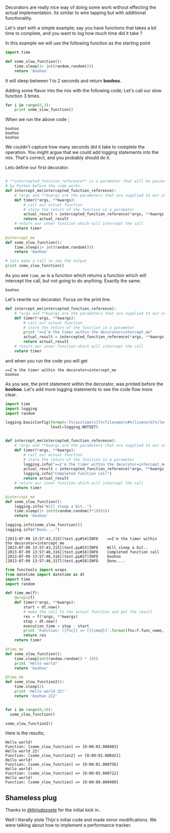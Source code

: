 Decorators are really nice way of doing some work without effecting the actual implementation. Its similar to wire tapping but 
with additional functionality.

Let's start with a simple example; say you have functions that takes a bit time to complete, and you want to log 
how much time did it take ?

In this example we will use the following function as the starting point

```python
import time

def some_slow_function():
    time.sleep(1+ int(random.random()))
    return 'boohoo'
```
It will sleep between 1 to 2 seconds and return **boohoo**. 

Adding some flavor into the mix with the following code; Let's call our slow function 3 times.

```python
for i in range(0,3):
    print some_slow_function()
```

When we run the above code ;

```
boohoo
boohoo
boohoo
```

We couldn't capture how many seconds did it take to complete the operation. You might argue that we could add logging statements 
into the mix. That's correct, and you probably should do it. 

Lets define our first decorator. 

```python

# **intercepted_function_reference** is a parameter that will be passed
# by Python before the code works.
def intercept_me(intercepted_function_reference):
    # *args and **kwargs are the parameters that are supplied to our original function
    def timer(*args, **kwargs):
        # call our actual function
        # store the return of the function in a parameter
        actual_result = intercepted_function_reference(*args, **kwargs)
        return actual_result
    # return our inner function which will intercept the call
    return timer
    
@intercept_me
def some_slow_function():
    time.sleep(1+ int(random.random()))
    return 'boohoo'

# lets make a call to see the output
print some_slow_function()    

```

As you see ```time_me``` is a function which returns a function which will intercept the call, but not going to do anything. 
Exactly the same.

```
boohoo
```

Let's rewrite our decorator. Focus on the print line. 

```python
def intercept_me(intercepted_function_reference):
    # *args and **kwargs are the parameters that are supplied to our original function
    def timer(*args, **kwargs):
        # call our actual function
        # store the return of the function in a parameter
        print "==I'm the timer within the decorator=intercept_me"
        actual_result = intercepted_function_reference(*args, **kwargs)
        return actual_result
    # return our inner function which will intercept the call
    return timer

```
and when you run the code you will get

```
==I'm the timer within the decorator=intercept_me
boohoo
```

As you see, the print statement within the decorator, was printed before the **boohoo**. 
Let's add more logging statements to see the code flow more clear.

```python
import time
import logging
import random 

logging.basicConfig(format='[%(asctime)s](%(filename)s#%(lineno)d)%(levelname)-7s %(message)s',
                    level=logging.NOTSET)


def intercept_me(intercepted_function_reference):
    # *args and **kwargs are the parameters that are supplied to our original function
    def timer(*args, **kwargs):
        # call our actual function
        # store the return of the function in a parameter
        logging.info("==I'm the timer within the decorator=intercept_me")
        actual_result = intercepted_function_reference(*args, **kwargs)
        logging.info("Completed function call")
        return actual_result
    # return our inner function which will intercept the call
    return timer

@intercept_me
def some_slow_function():
    logging.info("Will sleep a bit..")
    time.sleep(1+ int((random.random()*10)%5))
    return 'boohoo'

logging.info(some_slow_function())
logging.info("Done....")

```

```
[2013-07-09 13:57:43,315](test.py#14)INFO    ==I'm the timer within the decorator=intercept_me
[2013-07-09 13:57:43,315](test.py#23)INFO    Will sleep a bit..
[2013-07-09 13:57:46,316](test.py#16)INFO    Completed function call
[2013-07-09 13:57:46,316](test.py#27)INFO    boohoo
[2013-07-09 13:57:46,317](test.py#28)INFO    Done....
```

```python
from functools import wraps
from datetime import datetime as dt
import time
import random

def time_me(f):
    @wraps(f)
    def timer(*args, **kwargs):
        start = dt.now()
        # make the call to the actual function and get the result
        res = f(*args, **kwargs)
        stop = dt.now()
        execution_time = stop - start
        print 'Function: [{fnc}] => [{timed}]'.format(fnc=f.func_name, timed=execution_time)
        return res
    return timer

@time_me
def some_slow_function():
    time.sleep(int(random.random() * 10))
    print 'Hello world!'
    return 'boohoo'

@time_me
def some_slow_function2():
    time.sleep(2)
    print 'Hello world 22!'
    return 'boohoo 222'


for i in range(0,10):
  some_slow_function()

some_slow_function2()

```

Here is the results;
```
Hello world!
Function: [some_slow_function] => [0:00:03.000403]
Hello world 22!
Function: [some_slow_function2] => [0:00:02.000421]
Hello world!
Function: [some_slow_function] => [0:00:01.000756]
Hello world!
Function: [some_slow_function] => [0:00:05.000722]
Hello world!
Function: [some_slow_function] => [0:00:08.000489]
```

Shameless plug
-------------
Thanks to [@thijsdezoete](https://github.com/thijsdezoete) for the initial kick in..

Well I literally stole Thijs's initial code and made minor modifications. We were talking about how to implement a 
performance tracker. 

